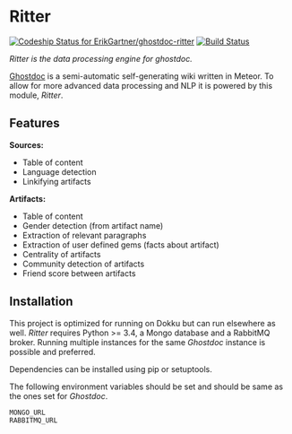 # Ritter

[ ![Codeship Status for ErikGartner/ghostdoc-ritter](https://codeship.com/projects/cb42cc20-c549-0133-1964-4e8753dd3f97/status?branch=master)](https://codeship.com/projects/138525) [![Build Status](https://travis-ci.org/ErikGartner/ghostdoc-ritter.svg?branch=master)](https://travis-ci.org/ErikGartner/ghostdoc-ritter)

*Ritter is the data processing engine for ghostdoc.*

[Ghostdoc](https://github.com/ErikGartner/ghostdoc) is a semi-automatic self-generating wiki written in Meteor. To allow for more advanced data processing and NLP it is powered by this module, *Ritter*.

## Features

**Sources:**
- Table of content
- Language detection
- Linkifying artifacts

**Artifacts:**
- Table of content
- Gender detection (from artifact name)
- Extraction of relevant paragraphs
- Extraction of user defined  gems (facts about artifact)
- Centrality of artifacts
- Community detection of artifacts
- Friend score between artifacts

## Installation
This project is optimized for running on Dokku but can run elsewhere as well. *Ritter* requires Python >= 3.4, a Mongo database and a RabbitMQ broker. Running multiple instances for the same *Ghostdoc* instance is possible and preferred.

Dependencies can be installed using pip or setuptools.

The following environment variables should be set and should be same as the ones set for *Ghostdoc*.
```
MONGO_URL
RABBITMQ_URL
```
